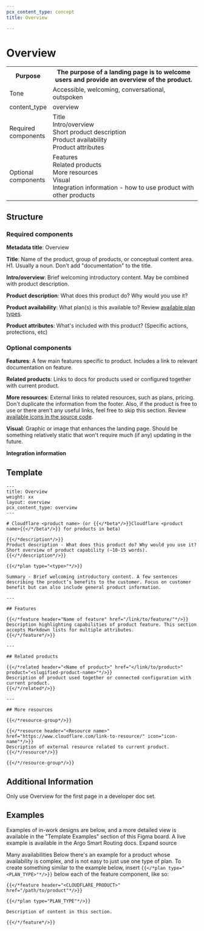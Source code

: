 ```yaml
---
pcx_content_type: concept
title: Overview

---
```


# Overview

<table>
    <tr>
        <th style="width:20%">Purpose</th>
        <th>The purpose of a landing page is to welcome users and provide an overview of the product.</th>
    </tr>
    <tr>
        <td>Tone</td>
        <td>Accessible, welcoming, conversational, outspoken</td>
    </tr>
    <tr>
        <td>content_type</td>
        <td>overview</td>
    </tr>
    <tr>
        <td>Required components</td>
        <td>Title<br/>Intro/overview<br/>Short product description<br/>Product availability<br/>Product attributes</td>
    </tr>
    <tr>
        <td>Optional components</td>
        <td>Features<br/>Related products<br/>More resources<br/>Visual<br/>Integration information - how to use product with other products</td>
    </tr>
</table>

## Structure

### Required components

**Metadata title**: Overview

**Title**: Name of the product, group of products, or conceptual content area. H1. Usually a noun. Don't add "documentation" to the title.

**Intro/overview**: Brief welcoming introductory content. May be combined with product description.

**Product description**: What does this product do? Why would you use it?

**Product availability**: What plan(s) is this available to? Review [available plan types](https://github.com/cloudflare/cloudflare-docs/blob/production/layouts/shortcodes/plan.html#L1).

**Product attributes**: What's included with this product? (Specific actions, protections, etc)

### Optional components

**Features**: A few main features specific to product. Includes a link to relevant documentation on feature.

**Related products**: Links to docs for products used or configured together with current product.

**More resources**: External links to related resources, such as plans, pricing. Don't duplicate the information from the footer. Also, if the product is free to use or there aren't any useful links, feel free to skip this section. Review [available icons in the source code](https://github.com/cloudflare/cloudflare-docs/tree/production/static/icons/resources).

**Visual**: Graphic or image that enhances the landing page. Should be something relatively static that won't require much (if any) updating in the future.

**Integration information**

## Template

```
---
title: Overview
weight: xx
layout: overview
pcx_content_type: overview
---
 
# Cloudflare <product name> (or {{</*beta*/>}}Cloudflare <product name>{{</*/beta*/>}} for products in beta)
 
{{</*description*/>}}
Product description - What does this product do? Why would you use it? Short overview of product capability (~10-15 words).
{{</*/description*/>}}
 
{{</*plan type="<type>"*/>}}
 
Summary - Brief welcoming introductory content. A few sentences describing the product’s benefits to the customer. Focus on customer benefit but can also include general product information.
 
---
 
## Features
 
{{</*feature header="Name of feature" href="/link/to/feature/"*/>}}
Description highlighting capabilities of product feature. This section accepts Markdown lists for multiple attributes.
{{</*/feature*/>}}
 
---
 
## Related products
 
{{</*related header="<Name of product>" href="</link/to/product>" product="<slugified-product-name>"*/>}}
Description of product used together or connected configuration with current product.
{{</*/related*/>}}
 
---
 
## More resources
 
{{</*resource-group*/>}}
 
{{</*resource header="<Resource name>" href="https://www.cloudflare.com/link-to-resource/" icon="icon-name"*/>}}
Description of external resource related to current product.
{{</*/resource*/>}}
 
{{</*/resource-group*/>}}
```

## Additional Information

Only use Overview for the first page in a developer doc set.

## Examples

Examples of in-work designs are below, and a more detailed view is available in the "Template Examples" section of this Figma board. A live example is available in the Argo Smart Routing docs.
 Expand source

Many availabilities
Below there's an example for a product whose availability is complex, and is not easy to just use one type of plan. To create something similar to the example below, insert `{{</*plan type="<PLAN_TYPE>"*/>}}` below each of the feature component, like so:

```
{{</*feature header="<CLOUDFLARE_PRODUCT>" href="/path/to/product"*/>}}

{{</*plan type="PLAN_TYPE"*/>}}

Description of content in this section.

{{</*/feature*/>}}
```
